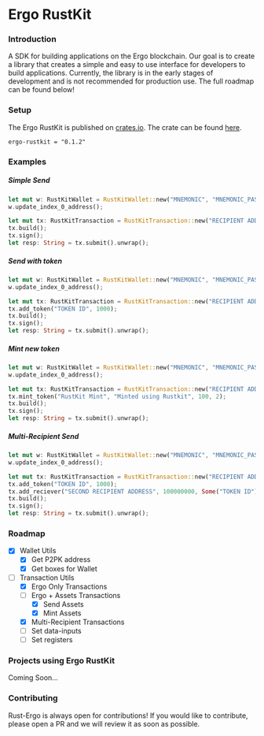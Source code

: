 # Ergo RustKit

### Introduction

A SDK for building applications on the Ergo blockchain. Our goal is to create a library that creates a simple and easy to use interface for developers to build applications. Currently, the library is in the early stages of development and is not recommended for production use. The full roadmap can be found below!

### Setup

The Ergo RustKit is published on [crates.io](https://crates.io/). The crate can be found [here](https://crates.io/crates/ergo-rustkit).

```
ergo-rustkit = "0.1.2"
```

### Examples

##### Simple Send

```rust
let mut w: RustKitWallet = RustKitWallet::new("MNEMONIC", "MNEMONIC_PASSWORD");
w.update_index_0_address();

let mut tx: RustKitTransaction = RustKitTransaction::new("RECIPIENT ADDRESS", 100000000, 1100000, w);
tx.build();
tx.sign();
let resp: String = tx.submit().unwrap();
```

##### Send with token

```rust
let mut w: RustKitWallet = RustKitWallet::new("MNEMONIC", "MNEMONIC_PASSWORD");
w.update_index_0_address();

let mut tx: RustKitTransaction = RustKitTransaction::new("RECIPIENT ADDRESS", 100000000, 1100000, w);
tx.add_token("TOKEN ID", 1000);
tx.build();
tx.sign();
let resp: String = tx.submit().unwrap();
```

##### Mint new token

```rust
let mut w: RustKitWallet = RustKitWallet::new("MNEMONIC", "MNEMONIC_PASSWORD");
w.update_index_0_address();

let mut tx: RustKitTransaction = RustKitTransaction::new("RECIPIENT ADDRESS", 100000000, 1100000, w);
tx.mint_token("RustKit Mint", "Minted using Rustkit", 100, 2);
tx.build();
tx.sign();
let resp: String = tx.submit().unwrap();
```

##### Multi-Recipient Send

```rust
let mut w: RustKitWallet = RustKitWallet::new("MNEMONIC", "MNEMONIC_PASSWORD");
w.update_index_0_address();

let mut tx: RustKitTransaction = RustKitTransaction::new("RECIPIENT ADDRESS", 100000000, 1100000, w);
tx.add_token("TOKEN ID", 1000);
tx.add_reciever("SECOND RECIPIENT ADDRESS", 100000000, Some("TOKEN ID"), Some(1000));
tx.build();
tx.sign();
let resp: String = tx.submit().unwrap();
```
### Roadmap

- [X] Wallet Utils
  - [X] Get P2PK address
  - [X] Get boxes for Wallet
- [ ] Transaction Utils
  - [X] Ergo Only Transactions
  - [ ] Ergo + Assets Transactions
    - [X] Send Assets
    - [X] Mint Assets
  - [X] Multi-Recipient Transactions
  - [ ] Set data-inputs
  - [ ] Set registers

### Projects using Ergo RustKit

Coming Soon...

### Contributing

Rust-Ergo is always open for contributions! If you would like to contribute, please open a PR and we will review it as soon as possible.